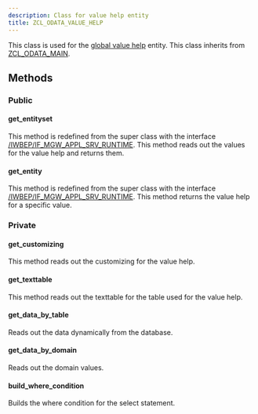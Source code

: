 ```yaml
---
description: Class for value help entity
title: ZCL_ODATA_VALUE_HELP
---
```


This class is used for the [global value help](/global/global-value-help) entity.
This class inherits from [ZCL_ODATA_MAIN](zcl_odata_main).

## Methods

### Public

#### get_entityset

This method is redefined from the super class with the interface [/IWBEP/IF_MGW_APPL_SRV_RUNTIME](/dev-objects/sap-objects/iwbep-if_mgw_appl_srv_runtime).
This method reads out the values for the value help and returns them.

#### get_entity

This method is redefined from the super class with the interface [/IWBEP/IF_MGW_APPL_SRV_RUNTIME](/dev-objects/sap-objects/iwbep-if_mgw_appl_srv_runtime).
This method returns the value help for a specific value.

### Private

#### get_customizing

This method reads out the customizing for the value help.

#### get_texttable

This method reads out the texttable for the table used for the value help.

#### get_data_by_table

Reads out the data dynamically from the database.

#### get_data_by_domain

Reads out the domain values.

#### build_where_condition

Builds the where condition for the select statement.